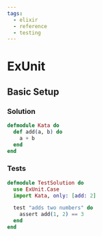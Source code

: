 ```yaml
---
tags:
  - elixir
  - reference
  - testing
---
```


# ExUnit

## Basic Setup

### Solution

```elixir
defmodule Kata do
  def add(a, b) do
    a + b
  end
end
```

### Tests

```elixir
defmodule TestSolution do
  use ExUnit.Case
  import Kata, only: [add: 2]

  test "adds two numbers" do
    assert add(1, 2) == 3
  end
end
```

<!--
TODO: Finish this reference
TODO: Add tutorial and link to it
TODO: Add any recipes and link to them
-->
